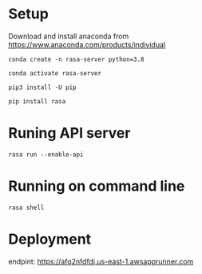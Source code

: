# Setup

Download and install anaconda from https://www.anaconda.com/products/individual

```
conda create -n rasa-server python=3.8
```

```
conda activate rasa-server
```

```
pip3 install -U pip
```

```
pip install rasa
```

# Runing API server

```
rasa run --enable-api
```

# Running on command line

```
rasa shell
```

# Deployment

endpint: https://afq2nfdfdj.us-east-1.awsapprunner.com
